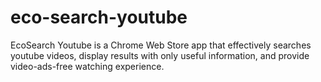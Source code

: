 # eco-search-youtube
EcoSearch Youtube is a Chrome Web Store app that effectively searches youtube videos, display results with only useful information, and provide video-ads-free watching experience.  
